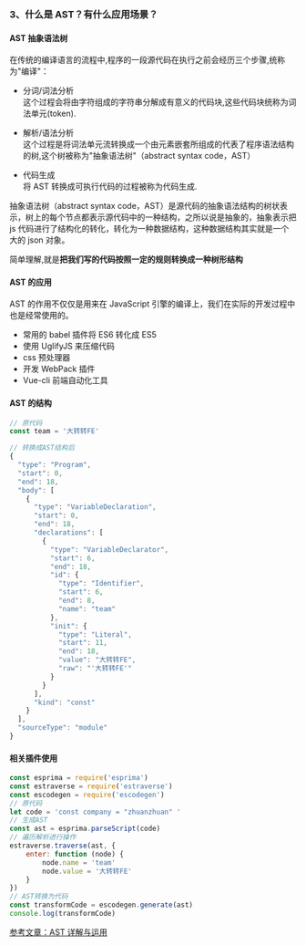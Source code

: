 ### 3、什么是 AST？有什么应用场景？

#### AST 抽象语法树

在传统的编译语言的流程中,程序的一段源代码在执行之前会经历三个步骤,统称为"编译"：

-   分词/词法分析  
    这个过程会将由字符组成的字符串分解成有意义的代码块,这些代码块统称为词法单元(token).

-   解析/语法分析  
    这个过程是将词法单元流转换成一个由元素嵌套所组成的代表了程序语法结构的树,这个树被称为"抽象语法树"（abstract syntax code，AST）

-   代码生成  
    将 AST 转换成可执行代码的过程被称为代码生成.

抽象语法树（abstract syntax code，AST）是源代码的抽象语法结构的树状表示，树上的每个节点都表示源代码中的一种结构，之所以说是抽象的，抽象表示把 js 代码进行了结构化的转化，转化为一种数据结构，这种数据结构其实就是一个大的 json 对象。

简单理解,就是**把我们写的代码按照一定的规则转换成一种树形结构**

#### AST 的应用

AST 的作用不仅仅是用来在 JavaScript 引擎的编译上，我们在实际的开发过程中也是经常使用的。

-   常用的 babel 插件将 ES6 转化成 ES5
-   使用 UglifyJS 来压缩代码
-   css 预处理器
-   开发 WebPack 插件
-   Vue-cli 前端自动化工具

#### AST 的结构

```js
// 原代码
const team = '大转转FE'

// 转换成AST结构后
{
  "type": "Program",
  "start": 0,
  "end": 18,
  "body": [
    {
      "type": "VariableDeclaration",
      "start": 0,
      "end": 18,
      "declarations": [
        {
          "type": "VariableDeclarator",
          "start": 6,
          "end": 18,
          "id": {
            "type": "Identifier",
            "start": 6,
            "end": 8,
            "name": "team"
          },
          "init": {
            "type": "Literal",
            "start": 11,
            "end": 18,
            "value": "大转转FE",
            "raw": "'大转转FE'"
          }
        }
      ],
      "kind": "const"
    }
  ],
  "sourceType": "module"
}

```

#### 相关插件使用

```js
const esprima = require('esprima')
const estraverse = require('estraverse')
const escodegen = require('escodegen')
// 原代码
let code = 'const company = "zhuanzhuan" '
// 生成AST
const ast = esprima.parseScript(code)
// 遍历解析进行操作
estraverse.traverse(ast, {
    enter: function (node) {
        node.name = 'team'
        node.value = '大转转FE'
    }
})
// AST转换为代码
const transformCode = escodegen.generate(ast)
console.log(transformCode)
```

[参考文章：AST 详解与运用](https://mp.weixin.qq.com/s/EDqBmkLMPLrGUhUsxdr0ZA)
